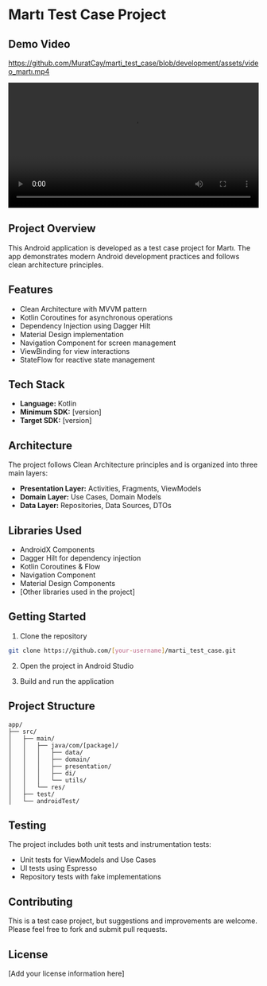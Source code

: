 # Martı Test Case Project

## Demo Video

https://github.com/MuratCay/marti_test_case/blob/development/assets/video_martı.mp4

<video width="100%" controls>
  <source src="https://raw.githubusercontent.com/MuratCay/marti_test_case/development/assets/video_martı.mp4" type="video/mp4">
</video>

## Project Overview
This Android application is developed as a test case project for Martı. The app demonstrates modern Android development practices and follows clean architecture principles.

## Features
- Clean Architecture with MVVM pattern
- Kotlin Coroutines for asynchronous operations
- Dependency Injection using Dagger Hilt
- Material Design implementation
- Navigation Component for screen management
- ViewBinding for view interactions
- StateFlow for reactive state management

## Tech Stack
- **Language:** Kotlin
- **Minimum SDK:** [version]
- **Target SDK:** [version]

## Architecture
The project follows Clean Architecture principles and is organized into three main layers:
- **Presentation Layer:** Activities, Fragments, ViewModels
- **Domain Layer:** Use Cases, Domain Models
- **Data Layer:** Repositories, Data Sources, DTOs

## Libraries Used
- AndroidX Components
- Dagger Hilt for dependency injection
- Kotlin Coroutines & Flow
- Navigation Component
- Material Design Components
- [Other libraries used in the project]

## Getting Started
1. Clone the repository
```bash
git clone https://github.com/[your-username]/marti_test_case.git
```

2. Open the project in Android Studio

3. Build and run the application

## Project Structure
```
app/
├── src/
│   ├── main/
│   │   ├── java/com/[package]/
│   │   │   ├── data/
│   │   │   ├── domain/
│   │   │   ├── presentation/
│   │   │   ├── di/
│   │   │   └── utils/
│   │   └── res/
│   ├── test/
│   └── androidTest/
```

## Testing
The project includes both unit tests and instrumentation tests:
- Unit tests for ViewModels and Use Cases
- UI tests using Espresso
- Repository tests with fake implementations

## Contributing
This is a test case project, but suggestions and improvements are welcome. Please feel free to fork and submit pull requests.

## License
[Add your license information here] 